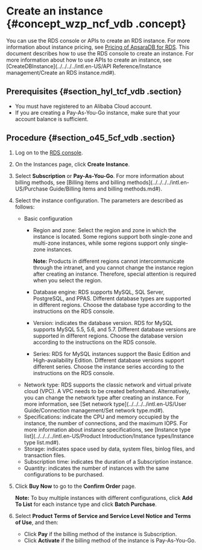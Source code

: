 # Create an instance {#concept_wzp_ncf_vdb .concept}

You can use the RDS console or APIs to create an RDS instance. For more information about instance pricing, see [Pricing of ApsaraDB for RDS](https://www.alibabacloud.com/product/apsaradb-for-rds?spm=a3c0i.7938564.220486.8.10521d15zCpnIt#pricing). This document describes how to use the RDS console to create an instance. For more information about how to use APIs to create an instance, see [CreateDBInstance](../../../../intl.en-US/API Reference/Instance management/Create an RDS instance.md#).

## Prerequisites {#section_hyl_tcf_vdb .section}

-   You must have registered to an Alibaba Cloud account.
-   If you are creating a Pay-As-You-Go instance, make sure that your account balance is sufficient.

## Procedure {#section_o45_5cf_vdb .section}

1.  Log on to the [RDS console](https://rds.console.aliyun.com/?spm=5176.doc43185.2.7.mR2Syx).
2.  On the Instances page, click **Create Instance**.
3.  Select **Subscription** or **Pay-As-You-Go**. For more information about billing methods, see [Billing items and billing methods](../../../../intl.en-US/Purchase Guide/Billing items and billing methods.md#).
4.  Select the instance configuration. The parameters are described as follows:
    -   Basic configuration
        -   Region and zone: Select the region and zone in which the instance is located. Some regions support both single-zone and multi-zone instances, while some regions support only single-zone instances.

            **Note:** Products in different regions cannot intercommunicate through the intranet, and you cannot change the instance region after creating an instance. Therefore, special attention is required when you select the region.

        -   Database engine: RDS supports MySQL, SQL Server, PostgreSQL, and PPAS. Different database types are supported in different regions. Choose the database type according to the instructions on the RDS console.
        -   Version: indicates the database version. RDS for MySQL supports MySQL 5.5, 5.6, and 5.7. Different database versions are supported in different regions. Choose the database version according to the instructions on the RDS console.
        -   Series: RDS for MySQL instances support the Basic Edition and High-availability Edition. Different database versions support different series. Choose the instance series according to the instructions on the RDS console.
    -   Network type: RDS supports the classic network and virtual private cloud \(VPC\). A VPC needs to be created beforehand. Alternatively, you can change the network type after creating an instance. For more information, see [Set network type](../../../../intl.en-US/User Guide/Connection management/Set network type.md#).
    -   Specifications: indicate the CPU and memory occupied by the instance, the number of connections, and the maximum IOPS. For more information about instance specifications, see [Instance type list](../../../../intl.en-US/Product Introduction/Instance types/Instance type list.md#).
    -   Storage: indicates space used by data, system files, binlog files, and transaction files.
    -   Subscription time: indicates the duration of a Subscription instance.
    -   Quantity: indicates the number of instances with the same configurations to be purchased.
5.  Click **Buy Now** to go to the **Confirm Order** page.

    **Note:** To buy multiple instances with different configurations, click **Add To List** for each instance type and click **Batch Purchase**.

6.  Select **Product Terms of Service and Service Level Notice and Terms of Use**, and then:
    -   Click **Pay** if the billing method of the instance is Subscription.
    -   Click **Activate** if the billing method of the instance is Pay-As-You-Go.

